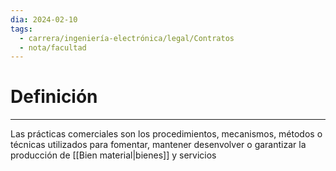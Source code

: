 ```yaml
---
dia: 2024-02-10
tags:
  - carrera/ingeniería-electrónica/legal/Contratos
  - nota/facultad
---
```

# Definición
---
Las prácticas comerciales son los procedimientos, mecanismos, métodos o técnicas utilizados para fomentar, mantener desenvolver o garantizar la producción de [[Bien material|bienes]] y servicios